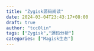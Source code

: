 ```yaml
---
title: "Zygisk源码阅读"
date: 2024-03-04T23:43:17+08:00
draft: true
author: "tcc0lin"
tags: ["Zygisk","源码分析"]
categories: ["Magisk生态"]
---
```


